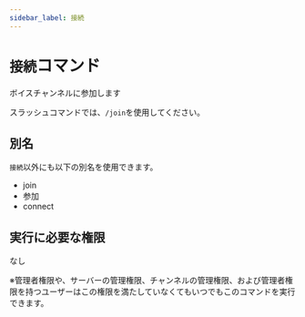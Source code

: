 ```yaml
---
sidebar_label: 接続
---
```

# `接続`コマンド
ボイスチャンネルに参加します

スラッシュコマンドでは、`/join`を使用してください。

## 別名
`接続`以外にも以下の別名を使用できます。

- join
- 参加
- connect




## 実行に必要な権限
なし

※管理者権限や、サーバーの管理権限、チャンネルの管理権限、および管理者権限を持つユーザーはこの権限を満たしていなくてもいつでもこのコマンドを実行できます。
  
